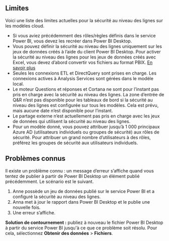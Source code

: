 ## <a name="limitations"></a>Limites
Voici une liste des limites actuelles pour la sécurité au niveau des lignes sur les modèles cloud.

* Si vous aviez précédemment des rôles/règles définis dans le service Power BI, vous devez les recréer dans Power BI Desktop.
* Vous pouvez définir la sécurité au niveau des lignes uniquement sur les jeux de données créés à l’aide du client Power BI Desktop. Pour activer la sécurité au niveau des lignes pour les jeux de données créés avec Excel, vous devez d’abord convertir vos fichiers au format PBIX. [En savoir plus](../desktop-import-excel-workbooks.md)
* Seules les connexions ETL et DirectQuery sont prises en charge. Les connexions actives à Analysis Services sont gérées dans le modèle local.
* Le moteur Questions et réponses et Cortana ne sont pour l’instant pas pris en charge avec la sécurité au niveau des lignes. La zone d’entrée de Q&R n’est pas disponible pour les tableaux de bord si la sécurité au niveau des lignes est configurée sur tous les modèles. Cela est prévu, mais aucune date n’est disponible pour l’instant.
* Le partage externe n’est actuellement pas pris en charge avec les jeux de données qui utilisent la sécurité au niveau des lignes.
* Pour un modèle donné, vous pouvez attribuer jusqu’à 1 000 principaux Azure AD (utilisateurs individuels ou groupes de sécurité) aux rôles de sécurité. Pour attribuer un grand nombre d’utilisateurs à des rôles, préférez les groupes de sécurité aux utilisateurs individuels.

## <a name="known-issues"></a>Problèmes connus
Il existe un problème connu : un message d’erreur s’affiche quand vous tentez de publier à partir de Power BI Desktop un élément publié précédemment. Le scénario est le suivant.

1. Anne possède un jeu de données publié sur le service Power BI et a configuré la sécurité au niveau des lignes.
2. Anna met à jour le rapport dans Power BI Desktop et le publie une nouvelle fois.
3. Une erreur s’affiche.

**Solution de contournement :** publiez à nouveau le fichier Power BI Desktop à partir du service Power BI jusqu'à ce que ce problème soit résolu. Pour cela, sélectionnez **Obtenir des données** > **Fichiers**. 

